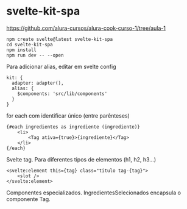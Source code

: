 # svelte-kit-spa

https://github.com/alura-cursos/alura-cook-curso-1/tree/aula-1

```shell
npm create svelte@latest svelte-kit-spa
cd svelte-kit-spa
npm install
npm run dev -- --open
```

Para adicionar alias, editar em svelte config

```svelte
kit: {
  adapter: adapter(),
  alias: {
    $components: 'src/lib/components'
  }
}
```

for each com identificar único (entre parênteses)

```svelte
{#each ingredientes as ingrediente (ingrediente)}
	<li>
		<Tag ativa={true}>{ingrediente}</Tag>
	</li>
{/each}
```

Svelte tag. Para diferentes tipos de elementos (h1, h2, h3...)

```svelte
<svelte:element this={tag} class="titulo tag-{tag}">
	<slot />
</svelte:element>

```

Componentes especializados. IngredientesSelecionados encapsula o componente Tag.

```svelte

```

```svelte

```

```svelte

```
